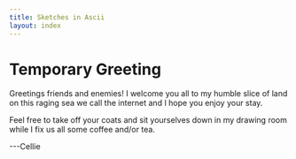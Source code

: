 ```yaml
---
title: Sketches in Ascii
layout: index
---
```

# Temporary Greeting

Greetings friends and enemies! I welcome you all to my humble slice of land on this raging sea we call the internet and I hope you enjoy your stay.

Feel free to take off your coats and sit yourselves down in my drawing room while I fix us all some coffee and/or tea.

---Cellie
